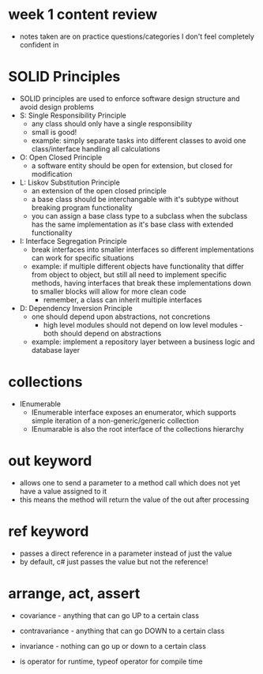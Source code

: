 # week 1 content review
- notes taken are on practice questions/categories I don't feel completely confident in


# SOLID Principles
- SOLID principles are used to enforce software design structure and avoid design problems
- S: Single Responsibility Principle
    - any class should only have a single responsibility
    - small is good!
    - example: simply separate tasks into different classes to avoid one class/interface handling all calculations
- O: Open Closed Principle
    - a software entity should be open for extension, but closed for modification
- L: Liskov Substitution Principle
    - an extension of the open closed principle
    - a base class should be interchangable with it's subtype without breaking program functionality
    - you can assign a base class type to a subclass when the subclass has the same implementation as it's base class with extended functionality
- I: Interface Segregation Principle
    - break interfaces into smaller interfaces so different implementations can work for specific situations
    - example: if multiple different objects have functionality that differ from object to object, but still all need to implement specific methods, having interfaces that break these implementations down to smaller blocks will allow for more clean code
        - remember, a class can inherit multiple interfaces
- D: Dependency Inversion Principle
    - one should depend upon abstractions, not concretions
        - high level modules should not depend on low level modules - both should depend on abstractions
    - example: implement a repository layer between a business logic and database layer

# collections
- IEnumerable
    - IEnumerable interface exposes an enumerator, which supports simple iteration of a non-generic/generic collection
    - IEnumarable is also the root interface of the collections hierarchy

# out keyword
- allows one to send a parameter to a method call which does not yet have a value assigned to it
- this means the method will return the value of the out after processing

# ref keyword
- passes a direct reference in a parameter instead of just the value
- by default, c# just passes the value but not the reference!

# arrange, act, assert

- covariance - anything that can go UP to a certain class
- contravariance - anything that can go DOWN to a certain class
- invariance - nothing can go up or down to a certain class


- is operator for runtime, typeof operator for compile time